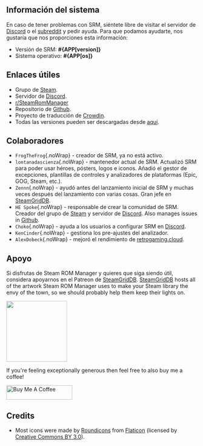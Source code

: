 ## Información del sistema

En caso de tener problemas con SRM, siéntete libre de visitar el servidor de [Discord](https://discord.gg/bnSVJrz) o el [subreddit](https://www.reddit.com/r/SteamRomManager/) y pedir ayuda. Para que podamos ayudarte, nos gustaría que nos proporciones esta información:

* Versión de SRM: **#{APP[version]}**
* Sistema operativo: **#{APP[os]}**

## Enlaces útiles

* Grupo de [Steam](https://steamcommunity.com/groups/steamrommanager).
* Servidor de [Discord](https://discord.gg/bnSVJrz).
* [r/SteamRomManager](https://www.reddit.com/r/SteamRomManager/)
* Repositorio de [Github](https://github.com/SteamGridDB/steam-rom-manager).
* Proyecto de traducción de [Crowdin](https://crowdin.com/project/steam-rom-manager).
* Todas las versiones pueden ser descargadas desde [aquí](https://github.com/SteamGridDB/steam-rom-manager/releases).

## Colaboradores
* `FrogTheFrog`{.noWrap} - creador de SRM, ya no está activo.
* `lontanadascienza`{.noWrap} - mantenedor actual de SRM. Actualizó SRM para poder usar héroes, pósters, logos e iconos. Añadió el gestor de excepciones, plantillas de controles y analizadores de plataformas (Epic, GOG, Steam, etc.).
* `Zennn`{.noWrap} - ayudó antes del lanzamiento inicial de SRM y muchas veces después del lanzamiento con varias cosas. Gran jefe en [SteamGridDB](https://www.steamgriddb.com/).
* `HE Spoke`{.noWrap} - responsable de crear la comunidad de SRM. Creador del grupo de [Steam](https://steamcommunity.com/groups/steamrommanager) y servidor de [Discord](https://discord.gg/bnSVJrz). Also manages issues in [Github](https://github.com/SteamGridDB/steam-rom-manager).
* `Choko`{.noWrap} - ayuda a los usuarios a configurar SRM en [Discord](https://discord.gg/bnSVJrz).
* `KenCinder`{.noWrap} - gestiona los pre-ajustes del analizador.
* `AlexDobeck`{.noWrap} - mejoró el rendimiento de [retrogaming.cloud](https://retrogaming.cloud/).

## Apoyo
Si disfrutas de Steam ROM Manager y quieres que siga siendo útil, considera apoyarnos en el Patreon de [SteamGridDB](https://www.steamgriddb.com/). [SteamGridDB](https://www.steamgriddb.com/) hosts all of the artwork Steam ROM Manager uses to make your Steam library the envy of the town, so we should probably help them keep their lights on.

<a href="https://www.patreon.com/steamgriddb">
    <img src="https://c5.patreon.com/external/logo/become_a_patron_button@2x.png" width="160">
</a>

If you're feeling exceptionally generous then feel free to also buy me a coffee!

<a href="https://www.buymeacoffee.com/cbartondock" target="_blank">
  <img src="https://cdn.buymeacoffee.com/buttons/default-orange.png" alt="Buy Me A Coffee" height="38" width="174">
</a>

## Credits

* Most icons were made by [Roundicons](https://www.flaticon.com/authors/roundicons) from [Flaticon](https://www.flaticon.com) (licensed by [Creative Commons BY 3.0](https://creativecommons.org/licenses/by/3.0/)).

